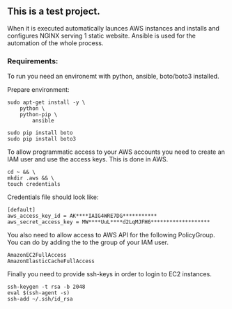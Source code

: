 ## This is a test project. 
When it is executed automatically launces AWS instances and installs and configures NGINX serving 1 static website.
Ansible is used for the automation of the whole process. 


### Requirements: 
To run you need an environemt with python, ansible, boto/boto3 installed. 


Prepare environment: 

```
sudo apt-get install -y \
	python \
	python-pip \ 
        ansible

sudo pip install boto
sudo pip install boto3
```

To allow programmatic access to your AWS accounts you need to create an IAM user and use the access keys. This is done in AWS.

```
cd ~ && \
mkdir .aws && \
touch credentials
```	
Credentials file should look like:

```
[default]
aws_access_key_id = AK****IAIG4WRE7DG***********
aws_secret_access_key = MW****UuL****d2LqMJFH6*******************
```

You also need to allow access to AWS API for the following PolicyGroup. You can do by adding the to the group of your IAM user.
```
AmazonEC2FullAccess
AmazonElasticCacheFullAccess
```
Finally you need to provide ssh-keys in order to login to EC2 instances.
```
ssh-keygen -t rsa -b 2048
eval $(ssh-agent -s) 
ssh-add ~/.ssh/id_rsa
```
